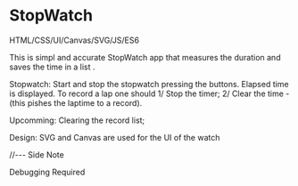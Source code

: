# StopWatch
HTML/CSS/UI/Canvas/SVG/JS/ES6 


This is simpl and accurate StopWatch app that measures the duration and saves the time in a list .

Stopwatch:
Start and stop the stopwatch pressing the buttons.
Elapsed time is displayed.
To record a lap one should
1/ Stop the timer;
2/ Clear the time - (this pishes the laptime to a record).

Upcomming:
Clearing the record list;

Design:
SVG and Canvas are used for the UI of the watch

//--- Side Note

Debugging Required 
